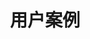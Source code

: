 ---
type: docs
title: "用户案例"
linkTitle: "用户案例"
weight: 5
manualLinkRelref: ../../../users/
manualLinkTarget: _blank
_build: { render: link }
---